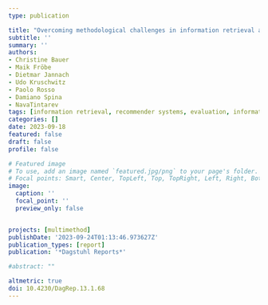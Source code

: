 ```yaml
---
type: publication

title: "Overcoming methodological challenges in information retrieval and recommender systems through awareness and education"
subtitle: ''
summary: ''
authors:
- Christine Bauer
- Maik Fröbe
- Dietmar Jannach
- Udo Kruschwitz
- Paolo Rosso
- Damiano Spina
- NavaTintarev
tags: [information retrieval, recommender systems, evaluation, information access, experimentation, Dagstuhl, education]
categories: []
date: 2023-09-18
featured: false
draft: false
profile: false

# Featured image
# To use, add an image named `featured.jpg/png` to your page's folder.
# Focal points: Smart, Center, TopLeft, Top, TopRight, Left, Right, BottomLeft, Bottom, BottomRight.
image:
  caption: ''
  focal_point: ''
  preview_only: false


projects: [multimethod]
publishDate: '2023-09-24T01:13:46.973627Z'
publication_types: [report]
publication: '*Dagstuhl Reports*'

#abstract: ""

altmetric: true
doi: 10.4230/DagRep.13.1.68
---
```

